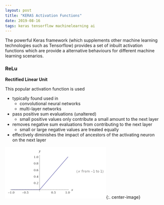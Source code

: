 ```yaml
---
layout: post
title: "KERAS Activation Functions"
date: 2019-08-16
tags: keras tensorflow machinelearning ai
---
```

The powerful Keras framework (which supplements other machine learning technologies such as Tensorflow) provides a set of inbuilt activation functions which are provide a alternative behaviours for different machine learning scenarios.

### ReLu 
**Rectified Linear Unit**

This popular activation function is used

- typically found used in
    - convolutional neural networks
    - multi-layer networks
- pass positive sum evaluations (unaltered)
    - small positive values only contribute a small amount to the next layer
- removes negative sum evaluations from contributing to the next layer
    - small or large negative values are treated equally
- effectively diminishes the impact of ancestors of the activating neuron on the next layer

![ReLu](/images/articles/Keras/RELU.png){:. center-image}

